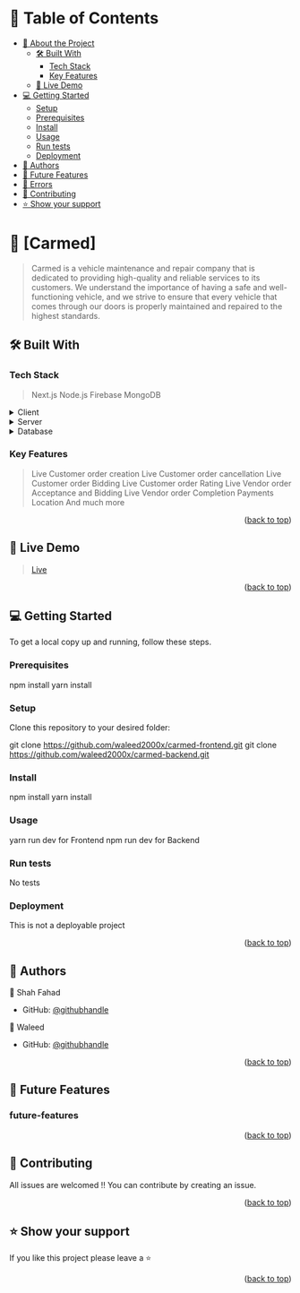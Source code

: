 <a name="readme-top"></a>

<!-- TABLE OF CONTENTS -->

# 📗 Table of Contents

- [📖 About the Project](#about-project)
  - [🛠 Built With](#built-with)
    - [Tech Stack](#tech-stack)
    - [Key Features](#key-features)
  - [🚀 Live Demo](#live-demo)
- [💻 Getting Started](#getting-started)
  - [Setup](#setup)
  - [Prerequisites](#prerequisites)
  - [Install](#install)
  - [Usage](#usage)
  - [Run tests](#run-tests)
  - [Deployment](#triangular_flag_on_post-deployment)
- [👥 Authors](#authors)
- [🔭 Future Features](#future-features)
- [🔭 Errors](#errors)
- [🤝 Contributing](#contributing)
- [⭐️ Show your support](#support)

<!-- PROJECT DESCRIPTION -->

# 📖 [Carmed] <a name="about-project"></a>

> Carmed is a vehicle maintenance and repair company that is dedicated to providing high-quality and reliable services to its customers. We understand the importance of having a safe and well-functioning vehicle, and we strive to ensure that every vehicle that comes through our doors is properly maintained and repaired to the highest standards.

## 🛠 Built With <a name="built-with"></a>

### Tech Stack <a name="tech-stack"></a>

> Next.js
> Node.js
> Firebase
> MongoDB

<details>
  <summary>Client</summary>
  <ul>
    <li><a>Next.js</a></li>
    <li><a>Styled components</a></li>
    <li><a>Phospher Icons</a></li>
    <li><a>Firebase</a></li>
    <li><a>React-hot-toast</a></li>
    <li><a>yup</a></li>
  </ul>
</details>

<details>
  <summary>Server</summary>
  <ul>
    <li><a>Github Pages</a></li>
    <li><a>Node.js</a></li>
    <li><a>helmet</a></li>
    <li><a>express.js</a></li>
    <li><a>prisma</a></li>
    <li><a>rand-token</a></li>
  </ul>
</details>

<details>
<summary>Database</summary>
  <ul>
    <li><a>Firebase</a></li>
    <li><a>MongoDB</a></li>
  </ul>
</details>

<!-- Features -->

### Key Features <a name="key-features"></a>

> Live Customer order creation
> Live Customer order cancellation
> Live Customer order Bidding
> Live Customer order Rating
> Live Vendor order Acceptance and Bidding
> Live Vendor order Completion
> Payments
> Location
> And much more

<p align="right">(<a href="#readme-top">back to top</a>)</p>

<!-- LIVE DEMO -->

## 🚀 Live Demo <a name="live-demo"></a>

> <a href="https://carmed.onrender.com/">Live</a>

<p align="right">(<a href="#readme-top">back to top</a>)</p>

<!-- GETTING STARTED -->

## 💻 Getting Started <a name="getting-started"></a>
To get a local copy up and running, follow these steps.

### Prerequisites

npm install
yarn install

### Setup

Clone this repository to your desired folder:

git clone https://github.com/waleed2000x/carmed-frontend.git
git clone https://github.com/waleed2000x/carmed-backend.git

### Install

npm install
yarn install

### Usage

yarn run dev for Frontend
npm run dev for Backend

### Run tests

No tests

### Deployment

This is not a deployable project

<p align="right">(<a href="#readme-top">back to top</a>)</p>

<!-- AUTHORS -->

## 👥 Authors <a name="authors"></a>

👤 Shah Fahad
- GitHub: [@githubhandle](https://github.com/shahfahadl)

👤 Waleed
- GitHub: [@githubhandle](https://github.com/waleed2000x)


<p align="right">(<a href="#readme-top">back to top</a>)</p>

<!-- FUTURE FEATURES -->

## 🔭 Future Features <a name="future-features"></a>
### future-features


<p align="right">(<a href="#readme-top">back to top</a>)</p>
<!-- CONTRIBUTING -->

## 🤝 Contributing <a name="contributing"></a>

All issues are welcomed !! You can contribute by creating an issue.

<p align="right">(<a href="#readme-top">back to top</a>)</p>

<!-- SUPPORT -->

## ⭐️ Show your support <a name="support"></a>

If you like this project please leave a ⭐️

<p align="right">(<a href="#readme-top">back to top</a>)</p>
